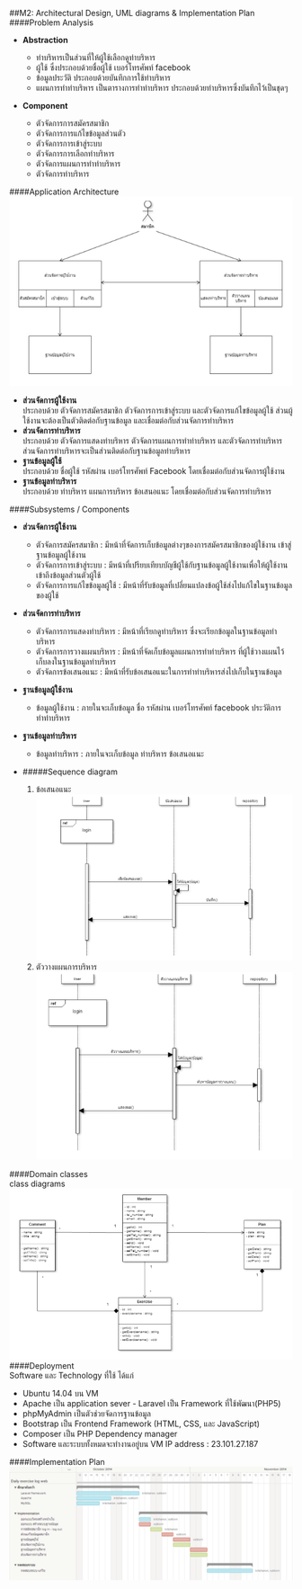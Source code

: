##M2: Architectural Design, UML diagrams & Implementation Plan    
####Problem Analysis  
 - **Abstraction**  
    - ท่าบริหารเป็นส่วนที่ให้ผู้ใช้เลือกดูท่าบริหาร
    - ผู้ใช้  ซึ่งประกอบด้วยชื่อผู้ใช้ เบอร์โทรศัพท์ facebook  
    - ข้อมูลประวัติ  ประกอบด้วยบันทึกการใช้ท่าบริหาร  
    - แผนการทำท่าบริหาร  เป็นตารางการทำท่าบริหาร ประกอบด้วยท่าบริหารซึ่งบันทึกไว้เป็นชุดๆ  
    
- **Component**   
    -  ตัวจัดการการสมัครสมาชิก
    -  ตัวจัดการการแก้ไขข้อมูลส่วนตัว
    -  ตัวจัดการการเข้าสู่ระบบ
    -  ตัวจัดการการเลือกท่าบริหาร
    -  ตัวจัดการแผนการทำท่าบริหาร
    -  ตัวจัดการท่าบริหาร   
		
####Application Architecture   
![alt text](https://github.com/CE-KMITL-OOAD-2014/Daily-exercise-log/blob/master/doc/img/application%20architecture.PNG)   
- **ส่วนจัดการผู้ใช้งาน**  
         ประกอบด้วย ตัวจัดการสมัครสมาชิก ตัวจัดการการเข้าสู่ระบบ และตัวจัดการแก้ไขข้อมูลผู้ใช้ ส่วนผู้ใช้งานจะต้องเป็นตัวติดต่อกับฐานข้อมูล และเชื่อมต่อกับส่วนจัดการท่าบริหาร  
- **ส่วนจัดการท่าบริหาร**  
          ประกอบด้วย ตัวจัดการแสดงท่าบริหาร ตัวจัดการแผนการทำท่าบริหาร และตัวจัดการท่าบริหาร ส่วนจัดการท่าบริหารจะเป็นส่วนติดต่อกับฐานข้อมูลท่าบริหาร  
- **ฐานข้อมูลผู้ใช้**  
          ประกอบด้วย ชื่อผู้ใช้ รหัสผ่าน เบอร์โทรศัพท์ Facebook โดยเชื่อมต่อกับส่วนจัดการผู้ใช้งาน   
- **ฐานข้อมูลท่าบริหาร**   
          ประกอบด้วย ท่าบริหาร แผนการบริหาร ข้อเสนอแนะ โดยเชื่อมต่อกับส่วนจัดการท่าบริหาร    
      
####Subsystems / Components   
- **ส่วนจัดการผู้ใช้งาน**  
   -	ตัวจัดการสมัครสมาชิก  :  มีหน้าที่จัดการเก็บข้อมูลต่างๆของการสมัครสมาชิกของผู้ใช้งาน เข้าสู่ฐานข้อมูลผู้ใช้งาน
   -	ตัวจัดการการเข้าสู่ระบบ  :  มีหน้าที่เปรียบเทียบบัญชีผู้ใช้กับฐานข้อมูลผู้ใช้งานเพื่อให้ผู้ใช้งานเข้าถึงข้อมูลส่วนตัวผู้ใช้
   -	ตัวจัดการการแก้ไขข้อมูลผู้ใช้  :  มีหน้าที่รับข้อมูลที่เปลี่ยนแปลงข้อผู้ใช้ส่งไปแก้ไขในฐานข้อมูลของผู้ใช้  
- **ส่วนจัดการท่าบริหาร**   
   -	ตัวจัดการการแสดงท่าบริหาร  :  มีหน้าที่เรียกดูท่าบริหาร ซึ่งจะเรียกข้อมูลในฐานข้อมูลท่าบริหาร  
   -	ตัวจัดการการวางแผนบริหาร  :  มีหน้าที่จัดเก็บข้อมูลแผนการทำท่าบริหาร ที่ผู้ใช้วางแผนไว้ เก็บลงในฐานข้อมูลท่าบริหาร
   -	ตัวจัดการข้อเสนอแนะ  :  มีหน้าที่รับข้อเสนอแนะในการทำท่าบริหารส่งไปเก็บในฐานข้อมูล  
- **ฐานข้อมูลผู้ใช้งาน**  
   -	ข้อมูลผู้ใช้งาน  :   ภายในจะเก็บข้อมูล ชื่อ รหัสผ่าน เบอร์โทรศัพท์ facebook  ประวัติการทำท่าบริหาร  
- **ฐานข้อมูลท่าบริหาร**   
   -	ข้อมูลท่าบริหาร  :  ภายในจะเก็บข้อมูล ท่าบริหาร  ข้อเสนอแนะ    
   
- #####Sequence diagram
    1. ข้อเสนอแนะ   
![alt text](https://github.com/CE-KMITL-OOAD-2014/Daily-exercise-log/blob/master/doc/img/Sequence%20diagram.PNG)        
    2. ตัววางแผนการบริหาร   
![alt text](https://github.com/CE-KMITL-OOAD-2014/Daily-exercise-log/blob/master/doc/img/Sequence%20diagram2.PNG)   

####Domain classes    
   class diagrams    
   ![alt text](https://github.com/CE-KMITL-OOAD-2014/Daily-exercise-log/blob/master/doc/img/Domain%20class.PNG) 
####Deployment      
 Software และ Technology ที่ใช้ ได้แก่
   - Ubuntu 14.04 บน VM 
   - Apache เป็น application sever - Laravel เป็น Framework ที่ใช้พัฒนา(PHP5)
   - phpMyAdmin เป็นตัวช่วยจัดการฐานข้อมูล 
   - Bootstrap เป็น Frontend Framework (HTML, CSS, และ JavaScript)
   - Composer เป็น PHP Dependency manager 
   - Software และระบบทั้งหมดจะทำงานอยู่บน VM IP address : 23.101.27.187       
     
####Implementation Plan  
![alt text](https://github.com/CE-KMITL-OOAD-2014/Daily-exercise-log/blob/master/doc/img/implementationPlan.PNG)  
